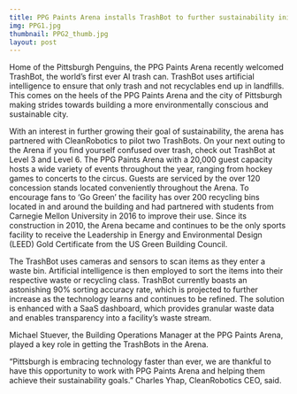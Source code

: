 ```yaml
---
title: PPG Paints Arena installs TrashBot to further sustainability initiatives 
img: PPG1.jpg
thumbnail: PPG2_thumb.jpg
layout: post
---
```

Home of the Pittsburgh Penguins, the PPG Paints Arena recently welcomed TrashBot, the world’s first ever AI trash can. TrashBot uses artificial intelligence to ensure that only trash and not recyclables end up in landfills. This comes on the heels of the PPG Paints Arena and the city of Pittsburgh making strides towards building a more environmentally conscious and sustainable city. 

With an interest in further growing their goal of sustainability, the arena has partnered with CleanRobotics to pilot two TrashBots. On your next outing to the Arena if you find yourself confused over trash, check out TrashBot at Level 3 and Level 6. The PPG Paints Arena with a 20,000 guest capacity hosts a wide variety of events throughout the year, ranging from hockey games to concerts to the circus. Guests are serviced by the over 120 concession stands located conveniently throughout the Arena. To encourage fans to ‘Go Green’ the facility has over 200 recycling bins located in and around the building and had partnered with students from Carnegie Mellon University in 2016 to improve their use. Since its construction in 2010, the Arena became and continues to be the only sports facility to receive the Leadership in Energy and Environmental Design (LEED) Gold Certificate from the US Green Building Council. 

The TrashBot uses cameras and sensors to scan items as they enter a waste bin. Artificial intelligence is then employed to sort the items into their respective waste or recycling class. TrashBot currently boasts an astonishing 90% sorting accuracy rate, which is projected to further increase as the technology learns and continues to be refined. The solution is enhanced with a SaaS dashboard, which provides granular waste data and enables transparency into a facility’s waste stream.

Michael Stuever, the Building Operations Manager at the PPG Paints Arena, played a key role in getting the TrashBots in the Arena.

“Pittsburgh is embracing technology faster than ever, we are thankful to have this opportunity to work with PPG Paints Arena and helping them achieve their sustainability goals.” Charles Yhap, CleanRobotics CEO, said.

